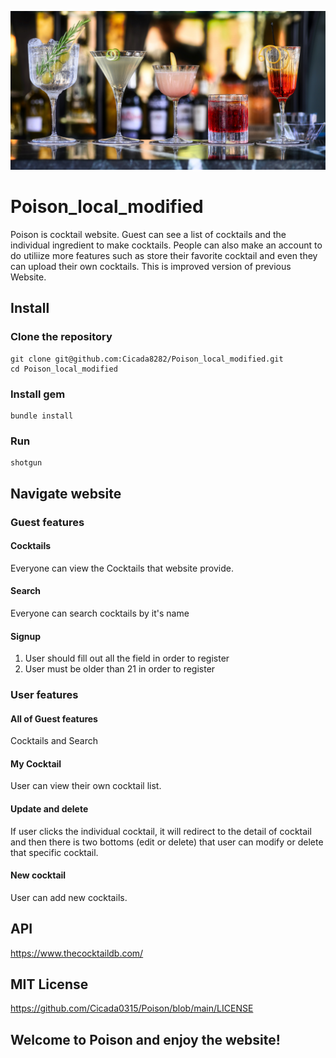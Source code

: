 ![](public/images/readmeimage1.jpg)
# Poison_local_modified
Poison is cocktail website. Guest can see a list of cocktails and the individual ingredient to make cocktails. People can also make an account to do utiliize more features such as store their favorite cocktail and even they can upload their own cocktails. This is improved version of previous Website. 

## Install
### Clone the repository
```
git clone git@github.com:Cicada8282/Poison_local_modified.git
cd Poison_local_modified
```
### Install gem
```
bundle install
```
### Run
```
shotgun
``` 

## Navigate website
### Guest features
#### Cocktails
Everyone can view the Cocktails that website provide.

#### Search
Everyone can search cocktails by it's name

#### Signup
1. User should fill out all the field in order to register <br>
2. User must be older than 21 in order to register <br>

### User features

#### All of Guest features 
Cocktails and Search

#### My Cocktail
User can view their own cocktail list.

#### Update and delete
If user clicks the individual cocktail, it will redirect to the detail of cocktail and then there is two bottoms (edit or delete) that user can modify or delete that specific cocktail. 

#### New cocktail
User can add new cocktails.

## API
https://www.thecocktaildb.com/

## MIT License
https://github.com/Cicada0315/Poison/blob/main/LICENSE

## Welcome to Poison and enjoy the website!
